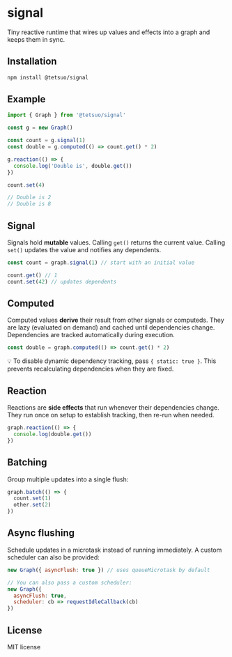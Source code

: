 # signal

Tiny reactive runtime that wires up values and effects into a graph and keeps them in sync.

## Installation

```sh
npm install @tetsuo/signal
```

## Example

```js
import { Graph } from '@tetsuo/signal'

const g = new Graph()

const count = g.signal(1)
const double = g.computed(() => count.get() * 2)

g.reaction(() => {
  console.log('Double is', double.get())
})

count.set(4)

// Double is 2
// Double is 8
```

## Signal

Signals hold **mutable** values. Calling `get()` returns the current value. Calling `set()` updates the value and notifies any dependents.

```js
const count = graph.signal(1) // start with an initial value

count.get() // 1
count.set(42) // updates dependents
```

## Computed

Computed values **derive** their result from other signals or computeds. They are lazy (evaluated on demand) and cached until dependencies change. Dependencies are tracked automatically during execution.

```js
const double = graph.computed(() => count.get() * 2)
```

💡 To disable dynamic dependency tracking, pass `{ static: true }`. This prevents recalculating dependencies when they are fixed.

## Reaction

Reactions are **side effects** that run whenever their dependencies change. They run once on setup to establish tracking, then re-run when needed.

```js
graph.reaction(() => {
  console.log(double.get())
})
```

## Batching

Group multiple updates into a single flush:

```js
graph.batch(() => {
  count.set(1)
  other.set(2)
})
```

## Async flushing

Schedule updates in a microtask instead of running immediately. A custom scheduler can also be provided:

```js
new Graph({ asyncFlush: true }) // uses queueMicrotask by default

// You can also pass a custom scheduler:
new Graph({
  asyncFlush: true,
  scheduler: cb => requestIdleCallback(cb)
})
```

## License

MIT license
